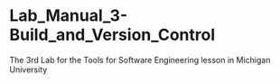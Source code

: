 # Lab_Manual_3-Build_and_Version_Control
The 3rd Lab for the Tools for Software Engineering lesson in Michigan University
